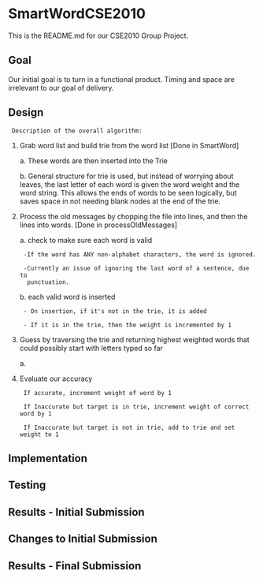 # SmartWordCSE2010

This is the README.md for our CSE2010 Group Project.

## Goal

Our initial goal is to turn in a functional product.  Timing and space are irrelevant to our goal of delivery.

## Design

	 Description of the overall algorithm:
1. Grab word list and build trie from the word list [Done in SmartWord]

    a. These words are then inserted into the Trie

    b. General structure for trie is used, but instead of worrying about leaves, the last letter of each word is given the word weight and the word string. This allows the ends of words to be seen logically, but saves space in not needing blank nodes at the end of the trie.

2. Process the old messages by chopping the file into lines, and then the lines into words. [Done in processOldMessages]

    a.  check to make sure each word is valid

        -If the word has ANY non-alphabet characters, the word is ignored.

        -Currently an issue of ignoring the last word of a sentence, due to
         punctuation.

    b. each valid word is inserted

        - On insertion, if it's not in the trie, it is added

        - If it is in the trie, then the weight is incremented by 1

3. Guess by traversing the trie and returning highest weighted words that could possibly start with letters typed so far

    a. 

4. Evaluate our accuracy

        If accurate, increment weight of word by 1

        If Inaccurate but target is in trie, increment weight of correct word by 1

        If Inaccurate but target is not in trie, add to trie and set weight to 1

## Implementation

## Testing

## Results - Initial Submission

## Changes to Initial Submission

## Results - Final Submission
